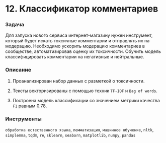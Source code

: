 # 12. Классификатор комментариев

### Задача

Для запуска нового сервиса интернет-магазину нужен инструмент, который будет искать токсичные комментарии и отправлять их на модерацию. Необходимо ускорить модерацию комментариев в сообществе, автоматизировав оценку их токсичности. Обучить модель классифицировать комментарии на негативные и нейтральные.

### Описание

1. Проанализирован набор данных с разметкой о токсичности.

2. Тексты векторизированы с помощью техник `TF-IDF` и `Bag of words`.

3. Построена модель классификации со значением метрики качества `F1` равным 0.78.

### Инструменты

`обработка естественного языка`, `лемматизация`, `машинное обучение`, `nltk`, `simplemma`, `tqdm`, `re`, `sklearn`, `seaborn`, `matplotlib`, `numpy`, `pandas`